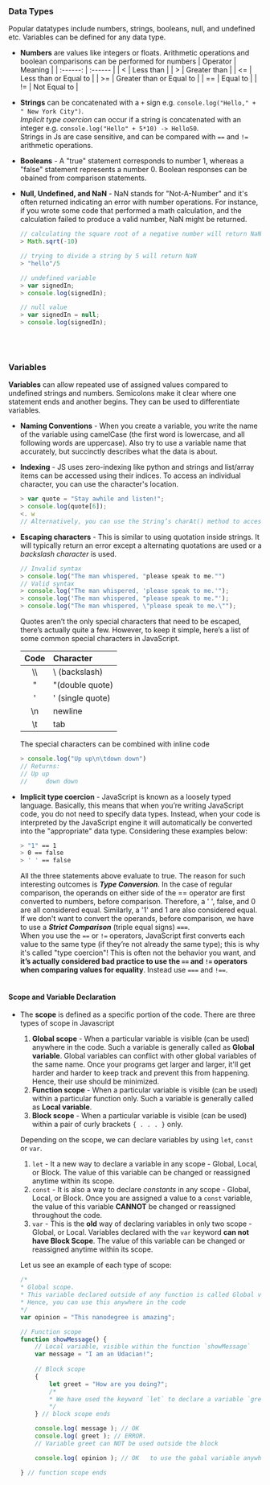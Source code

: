 ### Data Types
Popular datatypes include numbers, strings, booleans, null, and undefined etc. Variables can be defined for any data type.

- **Numbers** are values like integers or floats. Arithmetic operations and boolean comparisons can be performed for numbers
    | Operator | Meaning |
    | :------: | :------ |
    | < | Less than |
    | > | Greater than |
    | <= | Less than or Equal to |
    | >= | Greater than or Equal to |
    | == | Equal to |
    | != | Not Equal to |

- **Strings** can be concatenated with a `+` sign e.g. `console.log("Hello," + " New York City")`. <br>
    *Implicit type coercion* can occur if a string is concatenated with an integer e.g. `console.log("Hello" + 5*10) -> Hello50`. <br>
    Strings in Js are case sensitive, and can be compared with `==` and `!=` arithmetic operations. <br>

- **Booleans** - A "true" statement corresponds to number 1, whereas a "false" statement represents a number 0. Boolean responses can be obained from comparison statements. <br>

- **Null, Undefined, and NaN** - NaN stands for "Not-A-Number" and it's often returned indicating an error with number operations. For instance, if you wrote some code that performed a math calculation, and the calculation failed to produce a valid number, NaN might be returned.
    ```js
    // calculating the square root of a negative number will return NaN
    > Math.sqrt(-10)

    // trying to divide a string by 5 will return NaN
    > "hello"/5

    // undefined variable
    > var signedIn;
    > console.log(signedIn);

    // null value
    > var signedIn = null;
    > console.log(signedIn);
    ```
<br><br>

### Variables
**Variables** can allow repeated use of assigned values compared to undefined strings and numbers. Semicolons make it clear where one statement ends and another begins. They can be used to differentiate variables.


- **Naming Conventions** - When you create a variable, you write the name of the variable using camelCase (the first word is lowercase, and all following words are uppercase). Also try to use a variable name that accurately, but succinctly describes what the data is about.
- **Indexing** - JS uses zero-indexing like python and strings and list/array items can be accessed using their indices.  To access an individual character, you can use the character's location.
    ```js
    > var quote = "Stay awhile and listen!";
    > console.log(quote[6]);
    <. w
    // Alternatively, you can use the String’s charAt() method to access individual characters. For example, quote.charAt(6) would also return "w"
    ```
- **Escaping characters** - This is similar to using quotation inside strings. It will typically return an error except a alternating quotations are used or a *backslash character* is used.
    ```js
    // Invalid syntax
    > console.log("The man whispered, "please speak to me."")
    // Valid syntax
    > console.log("The man whispered, 'please speak to me.'");
    > console.log('The man whispered, "please speak to me."');
    > console.log("The man whispered, \"please speak to me.\"");
    ```
    Quotes aren’t the only special characters that need to be escaped, there’s actually quite a few. However, to keep it simple, here’s a list of some common special characters in JavaScript.

    | Code | Character |
    | :--: | :------ |
    | \\\\ | \ (backslash) |
    | " | "(double quote) |
    | ' | ' (single quote) |
    | \n | newline |
    | \t | tab |

    The special characters can be combined with inline code
    ```js
    > console.log("Up up\n\tdown down")
    // Returns:
    // Up up
    //     down down 
    ```
- **Implicit type coercion** - JavaScript is known as a loosely typed language. Basically, this means that when you’re writing JavaScript code, you do not need to specify data types. Instead, when your code is interpreted by the JavaScript engine it will automatically be converted into the "appropriate" data type. Considering these examples below:
    ```bash
    > "1" == 1
    > 0 == false
    > ' ' == false
    ```
    All the three statements above evaluate to true. The reason for such interesting outcomes is ***Type Conversion***. In the case of regular comparison, the operands on either side of the == operator are first converted to numbers, before comparison. Therefore, a ' ', false, and 0 are all considered equal. Similarly, a '1' and 1 are also considered equal. If we don't want to convert the operands, before comparison, we have to use a ***Strict Comparison*** (triple equal signs) **`===`**. <br>
    When you use the `==` or `!=` operators, JavaScript first converts each value to the same type (if they’re not already the same type); this is why it's called "type coercion"! This is often not the behavior you want, and **it’s actually considered bad practice to use the `==` and `!=` operators when comparing values for equality**. Instead use `===` and `!==`.
<br><br>

#### Scope and Variable Declaration
- The **scope** is defined as a specific portion of the code. There are three types of scope in Javascript
    1. **Global scope** - When a particular variable is visible (can be used) anywhere in the code. Such a variable is generally called as **Global variable**. Global variables can conflict with other global variables of the same name. Once your programs get larger and larger, it'll get harder and harder to keep track and prevent this from happening. Hence, their use should be minimized.
    2. **Function scope** - When a particular variable is visible (can be used) within a particular function only. Such a variable is generally called as **Local variable**.
    3. **Block scope** - When a particular variable is visible (can be used) within a pair of curly brackets `{ . . . }` only.

    Depending on the scope, we can declare variables by using `let`, `const` or `var`.
    1. `let` - It a new way to declare a variable in any scope - Global, Local, or Block. The value of this variable can be changed or reassigned anytime within its scope.
    2. `const` - It is also a way to declare *constants* in any scope - Global, Local, or Block. Once you are assigned a value to a `const` variable, the value of this variable **CANNOT** be changed or reassigned throughout the code.
    3. `var` - This is the **old** way of declaring variables in only two scope - Global, or Local. Variables declared with the `var` keyword **can not have Block Scope**. The value of this variable can be changed or reassigned anytime within its scope.

    Let us see an example of each type of scope:
    ```js
    /*
    * Global scope. 
    * This variable declared outside of any function is called Global variable. 
    * Hence, you can use this anywhere in the code
    */
    var opinion = "This nanodegree is amazing";

    // Function scope
    function showMessage() {
        // Local variable, visible within the function `showMessage`
        var message = "I am an Udacian!"; 
        
        // Block scope
        {
            let greet = "How are you doing?";
            /*
            * We have used the keyword `let` to declare a variable `greet` because variables declared with the `var` keyword can not have Block Scope. 
            */
        } // block scope ends

        console.log( message ); // OK
        console.log( greet ); // ERROR. 
        // Variable greet can NOT be used outside the block

        console.log( opinion ); // OK	to use the gobal variable anywhere in the code

    } // function scope ends
    ```